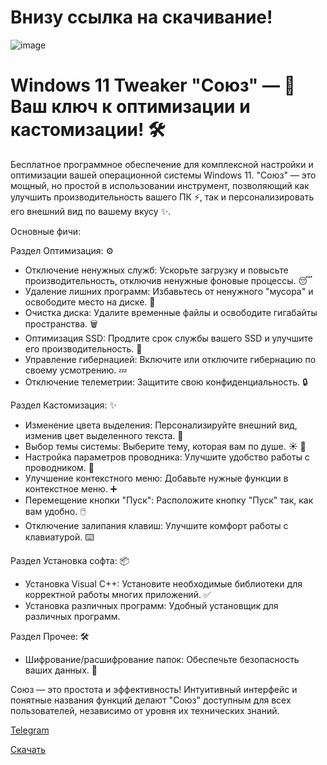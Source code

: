 # Внизу ссылка на скачивание!

![image](https://github.com/user-attachments/assets/3987f8f2-7bd0-4c76-afc4-58364d028735)


# Windows 11 Tweaker "Союз" — 🚀  Ваш ключ к оптимизации и кастомизации! 🛠️

Бесплатное программное обеспечение для комплексной настройки и оптимизации вашей операционной системы Windows 11.  "Союз" — это мощный, но простой в использовании инструмент, позволяющий как улучшить производительность вашего ПК ⚡️, так и персонализировать его внешний вид по вашему вкусу ✨.

Основные фичи:

Раздел Оптимизация: ⚙️

* Отключение ненужных служб:  Ускорьте загрузку и повысьте производительность, отключив ненужные фоновые процессы. 😴
* Удаление лишних программ: Избавьтесь от ненужного "мусора" и освободите место на диске. 🧹
* Очистка диска:  Удалите временные файлы и освободите гигабайты пространства. 🗑️
* Оптимизация SSD:  Продлите срок службы вашего SSD и улучшите его производительность. 💾
* Управление гибернацией:  Включите или отключите гибернацию по своему усмотрению. 💤
* Отключение телеметрии:  Защитите свою конфиденциальность. 🔒


Раздел Кастомизация: ✨

* Изменение цвета выделения:  Персонализируйте внешний вид, изменив цвет выделенного текста. 🎨
* Выбор темы системы:  Выберите тему, которая вам по душе.  ☀️ 🌙
* Настройка параметров проводника:  Улучшите удобство работы с проводником. 📁
* Улучшение контекстного меню:  Добавьте нужные функции в контекстное меню. ➕
* Перемещение кнопки "Пуск":  Расположите кнопку "Пуск" так, как вам удобно.  🖱️
* Отключение залипания клавиш:  Улучшите комфорт работы с клавиатурой. ⌨️


Раздел Установка софта: 📦

* Установка Visual C++:  Установите необходимые библиотеки для корректной работы многих приложений.  ✅
* Установка различных программ:  Удобный установщик для различных программ.


Раздел Прочее: 🛠️

* Шифрование/расшифрование папок:  Обеспечьте безопасность ваших данных. 🔐


Союз — это простота и эффективность!  Интуитивный интерфейс и понятные названия функций делают "Союз" доступным для всех пользователей, независимо от уровня их технических знаний.

[Telegram](https://t.me/souyzfamily)

[Скачать](https://disk.yandex.ru/d/TILJarzIlWBY9Q)
